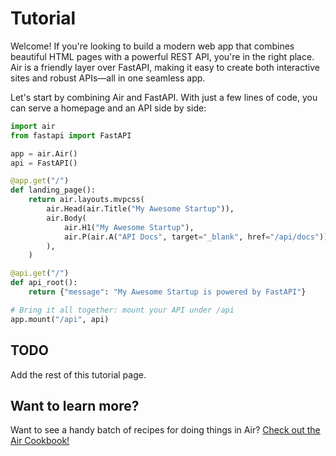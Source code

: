 # Tutorial

Welcome! If you're looking to build a modern web app that combines beautiful HTML pages with a powerful REST API, you're in the right place. Air is a friendly layer over FastAPI, making it easy to create both interactive sites and robust APIs—all in one seamless app.

Let's start by combining Air and FastAPI. With just a few lines of code, you can serve a homepage and an API side by side:

```python
import air
from fastapi import FastAPI

app = air.Air()
api = FastAPI()

@app.get("/")
def landing_page():
    return air.layouts.mvpcss(
        air.Head(air.Title("My Awesome Startup")),
        air.Body(
            air.H1("My Awesome Startup"),
            air.P(air.A("API Docs", target="_blank", href="/api/docs")),
        ),
    )

@api.get("/")
def api_root():
    return {"message": "My Awesome Startup is powered by FastAPI"}

# Bring it all together: mount your API under /api
app.mount("/api", api)
```

## TODO

Add the rest of this tutorial page.


## Want to learn more?

Want to see a handy batch of recipes for doing things in Air? [Check out the Air Cookbook!](/learn/cookbook)


